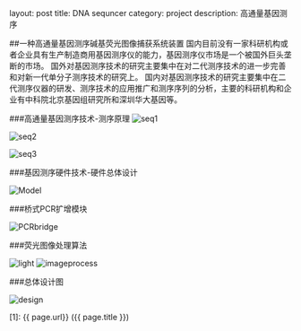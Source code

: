 layout: post
title: DNA sequncer
category: project
description: 高通量基因测序

##一种高通量基因测序碱基荧光图像捕获系统装置
国内目前没有一家科研机构或者企业具有生产制造商用基因测序仪的能力，基因测序仪市场是一个被国外巨头垄断的市场。
国外对基因测序技术的研究主要集中在对二代测序技术的进一步完善和对新一代单分子测序技术的研究上。
国内对基因测序技术的研究主要集中在二代测序仪器的研发、测序技术的应用推广和测序序列的分析，主要的科研机构和企业有中科院北京基因组研究所和深圳华大基因等。

###高通量基因测序技术-测序原理
![seq1](/images/DNAsequncer/seq1.PNG)

![seq2](/images/DNAsequncer/seq2.PNG)

![seq3](/images/DNAsequncer/seq3.PNG)

###基因测序硬件技术-硬件总体设计

![Model](/images/DNAsequncer/Model.png)

###桥式PCR扩增模块

![PCRbridge](/images/DNAsequncer/PCRbridge.png)

###荧光图像处理算法

![light](/images/DNAsequncer/light.png)
![imageprocess](/images/DNAsequncer/imageprocess.png)

###总体设计图

![design](/images/DNAsequncer/design.png)


[ForrestPi]: http://forrestpi.github.io/	"ForrestPi"
[1]:    {{ page.url}}  ({{ page.title }})